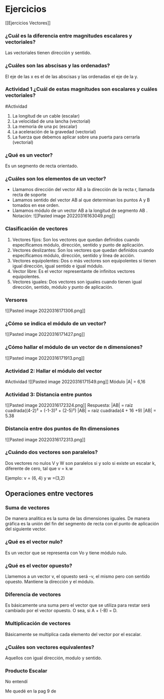 # Ejercicios 
[[Ejercicios Vectores]]


### ¿Cuál es la diferencia entre magnitudes escalares y vectoriales?
Las vectoriales tienen dirección y sentido.


### ¿Cuáles son las abscisas y las ordenadas?
El eje de las x es el de las abscisas y las ordenadas el eje de la y.

### Actividad 1  ¿Cuál de estas magnitudes son escalares y cuáles vectoriales? 
#Actividad
1. La longitud de un cable (escalar)
2. La velocidad de una lancha (vectorial)
3. La memoria de una pc (escalar)
4. La aceleración de la gravedad (vectorial)
5. La fuerza que debemos aplicar sobre una puerta para cerrarla (vectorial)

### ¿Qué es un vector?
Es un segmento de recta orientado. 

### ¿Cuáles son los elementos de un vector?
+ Llamamos dirección del vector AB a la dirección de la recta r, llamada recta de soporte
+ Lamamos sentido del vector AB al que determinan los puntos A y B tomados en ese orden.
+ Llamamos módulo de un vector AB a la longitud de segmento AB . Notación:
![[Pasted image 20220316163049.png]]


### Clasificación de vectores 
1. Vectores fijos: Son los vectores que quedan definidos cuando especificamos módulo, dirección, sentido y punto de aplicación.
2. Vectores deslizantes: Son los vectores que quedan definidos cuando especificamos módulo, dirección, sentido y línea de acción.
3. Vectores equipolentes: Dos o más vectores son equipolentes si tienen igual dirección, igual sentido e igual módulo.
4. Vector libre: Es el vector representante de infinitos vectores equipolentes.
5. Vectores iguales: Dos vectores son iguales cuando tienen igual dirección, sentido, módulo y punto de aplicación.


### Versores 
![[Pasted image 20220316171306.png]]


### ¿Cómo se indica el módulo de un vector?
![[Pasted image 20220316171427.png]]

### ¿Cómo hallar el módulo de un vector de n dimensiones?
![[Pasted image 20220316171913.png]]

### Actividad 2: Hallar el módulo del vector 
#Actividad 
![[Pasted image 20220316171549.png]]
Módulo |A| = 6,16


### Actividad 3: Distancia entre puntos 
![[Pasted image 20220316172324.png]]
Respuesta: 
|AB| = raíz cuadrada((4-2)² + (-1-3)² + (2-5)²)
|AB| = raíz cuadrada(4 + 16 +9)
|AB| = 5.38 
### Distancia entre dos puntos de Rn dimensiones

![[Pasted image 20220316172313.png]]



### ¿Cuándo dos vectores son paralelos?
Dos vectores no nulos V y W son paralelos si y solo si existe un escalar k, diferente de cero, tal que v = k.w

Ejemplo: v = (6, 4) y w =(3,2)


## Operaciones entre vectores
### Suma de vectores
De manera analítica es la suma de las dimensiones iguales. De manera gráfica es la unión del fin del segmento de recta con el punto de aplicación del siguiente  vector. 


### ¿Qué es el vector nulo?
Es un vector que se representa con Vo y tiene módulo nulo. 



### ¿Qué es el vector opuesto?
Llamemos a un vector v, el opuesto será -v, el mismo pero con sentido opuesto. Mantiene la dirección y el módulo.


### Diferencia de vectores 
Es básicamente una suma pero el vector que se utiliza para restar será cambiado por el vector opuesto. O sea, si A + (-B) = D.


### Multiplicación de vectores 
Básicamente se multiplica cada elemento del vector por el escalar. 


### ¿Cuáles son vectores equivalentes?
Aquellos con igual dirección, modulo y sentido.

### Producto Escalar 
No entendí 

Me quedé en la pag 9 de 





